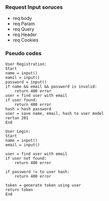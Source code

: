 ### Request Input soruces

 * req body
 * req Param
 * req Query
 * req Header
 * req Cookies
 

### Pseudo codes

```
User Registration:
Start
name = input()
eamil = input()
password = input()
if name && email && password is invalid:
    return 400 error
user = find user with email
if user found:
    return 400 error
hash = hash password
user = save name, email, hash to user model
rertun 201
End
``` 

```
User Login:
Start
name = input()
email = input()

user = find user with email
if user not found:
    return 400 error

if password != to user hash:
    return 400 error

token = generate token using user
return token
End
```